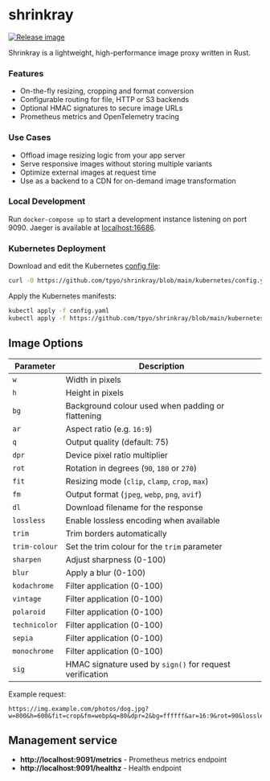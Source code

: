 # shrinkray
[![Release image](https://github.com/tpyo/shrinkray/actions/workflows/tag-image.yml/badge.svg)](https://github.com/tpyo/shrinkray/actions/workflows/tag-image.yml)

Shrinkray is a lightweight, high-performance image proxy written in Rust.

### Features

- On-the-fly resizing, cropping and format conversion
- Configurable routing for file, HTTP or S3 backends
- Optional HMAC signatures to secure image URLs
- Prometheus metrics and OpenTelemetry tracing

### Use Cases

- Offload image resizing logic from your app server
- Serve responsive images without storing multiple variants
- Optimize external images at request time
- Use as a backend to a CDN for on-demand image transformation

### Local Development

Run `docker-compose up` to start a development instance listening on port 9090.  Jaeger is available at [localhost:16686](http://localhost:16686).

### Kubernetes Deployment

Download and edit the Kubernetes [config file](https://github.com/tpyo/shrinkray/blob/main/kubernetes/config.yaml):

```bash
curl -O https://github.com/tpyo/shrinkray/blob/main/kubernetes/config.yaml
```

Apply the Kubernetes manifests:

```bash
kubectl apply -f config.yaml
kubectl apply -f https://github.com/tpyo/shrinkray/blob/main/kubernetes/deployment.yaml

```


## Image Options


| Parameter  | Description                                                  |
| ---------- | ------------------------------------------------------------ |
| `w`           | Width in pixels                                           |
| `h`           | Height in pixels                                          |
| `bg`          | Background colour used when padding or flattening         |
| `ar`          | Aspect ratio (e.g. `16:9`)                                |
| `q`           | Output quality (default: 75)                              |
| `dpr`         | Device pixel ratio multiplier                             |
| `rot`         | Rotation in degrees (`90`, `180` or `270`)                |
| `fit`         | Resizing mode (`clip`, `clamp`, `crop`, `max`)            |
| `fm`          | Output format (`jpeg`, `webp`, `png`, `avif`)             |
| `dl`          | Download filename for the response                        |
| `lossless`    | Enable lossless encoding when available                   |
| `trim`        | Trim borders automatically                                |
| `trim-colour` | Set the trim colour for the `trim` parameter              |
| `sharpen`     | Adjust sharpness (0-100)                                  |
| `blur`        | Apply a blur (0-100)                                      |
| `kodachrome`  | Filter application (0-100)                                | 
| `vintage`     | Filter application (0-100)                                | 
| `polaroid`    | Filter application (0-100)                                | 
| `technicolor` | Filter application (0-100)                                | 
| `sepia`       | Filter application (0-100)                                | 
| `monochrome`  | Filter application (0-100)                                | 
| `sig`         | HMAC signature used by `sign()` for request verification  |      

Example request:

```
https://img.example.com/photos/dog.jpg?w=800&h=600&fit=crop&fm=webp&q=80&dpr=2&bg=ffffff&ar=16:9&rot=90&lossless=true&sharpen=10&sepia=30&dl=dog.webp&sig=abcd1234
```

## Management service

- **http://localhost:9091/metrics** - Prometheus metrics endpoint
- **http://localhost:9091/healthz** - Health endpoint
